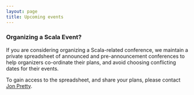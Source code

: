 ```yaml
---
layout: page
title: Upcoming events
---
```


<div id="eventspane" class="events-page"> </div>

<div style="clear:both"> </div>

### Organizing a Scala Event?

If you are considering organizing a Scala-related conference, we maintain a
private spreadsheet of announced and pre-announcement conferences to help
organizers co-ordinate their plans, and avoid choosing conflicting dates for
their events.

To gain access to the spreadsheet, and share your plans, please contact [Jon
Pretty](https://twitter.com/propensive/).

